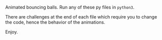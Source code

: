 Animated bouncing balls. Run any of these py files in `python3`. 

There are challenges at the end of each file which require you to change the code, hence the behavior of the animations.

Enjoy.
